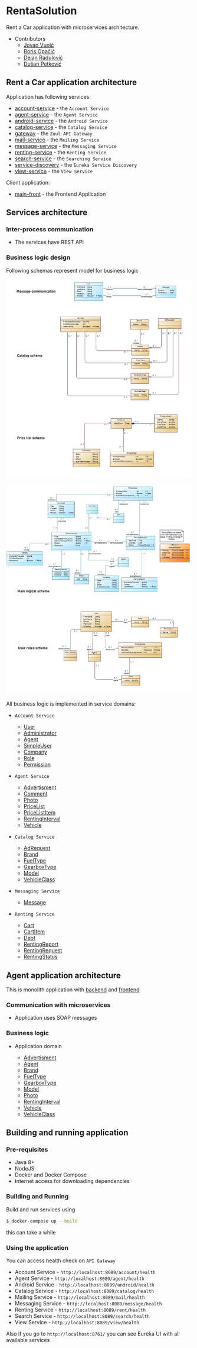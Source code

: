 # RentaSolution

Rent a Car application with microservices architecture.

* Contributors
  * [Jovan Vunić](https://github.com/vunicjovan)
  * [Boris Opačić](https://github.com/borisop)
  * [Dejan Radulović](https://github.com/radulovicd)
  * [Dušan Petković](https://github.com/petkalitis)

## Rent a Car application architecture

Application has following services:

* [account-service](https://github.com/vunicjovan/xws/tree/master/account-service) - the ```Account Service```
* [agent-service](https://github.com/vunicjovan/xws/tree/master/agent-service) - the ```Agent Service```
* [android-service](https://github.com/vunicjovan/xws/tree/master/android-service) - the ```Android Service```
* [catalog-service](https://github.com/vunicjovan/xws/tree/master/catalog-service) - the ```Catalog Service```
* [gateway](https://github.com/vunicjovan/xws/tree/master/gateway) - the ```Zuul API Gateway``` 
* [mail-service](https://github.com/vunicjovan/xws/tree/master/mail-service) - the ```Mailing Service```
* [message-service](https://github.com/vunicjovan/xws/tree/master/message-service) - the ```Messaging Service```
* [renting-service](https://github.com/vunicjovan/xws/tree/master/renting-service) - the ```Renting Service```
* [search-service](https://github.com/vunicjovan/xws/tree/master/search-service) - the ```Searching Service```
* [service-discovery](https://github.com/vunicjovan/xws/tree/master/service-discovery) - the ```Eureka Service Discovery```
* [view-service](https://github.com/vunicjovan/xws/tree/master/view-service) - the ```View Service```

Client application: 

* [main-front](https://github.com/vunicjovan/xws/tree/master/frontend/main-front) - the Frontend Application

## Services architecture

### Inter-process communication

* The services have REST API

### Business logic design

Following schemas represent model for business logic

![Image of first diagram](https://github.com/vunicjovan/xws/blob/master/class-diagrams/diagrams1.jpg)

![Image of second diagram](https://github.com/vunicjovan/xws/blob/master/class-diagrams/diagrams2.jpg)

All business logic is implemented in service domains:

* ```Account Service```
  
  * [User](https://github.com/vunicjovan/xws/blob/master/account-service/src/main/java/com/uns/ftn/accountservice/domain/User.java)
  * [Administrator](https://github.com/vunicjovan/xws/blob/master/account-service/src/main/java/com/uns/ftn/accountservice/domain/Administrator.java)
  * [Agent](https://github.com/vunicjovan/xws/blob/master/account-service/src/main/java/com/uns/ftn/accountservice/domain/Agent.java)
  * [SimpleUser](https://github.com/vunicjovan/xws/blob/master/account-service/src/main/java/com/uns/ftn/accountservice/domain/SimpleUser.java)
  * [Company](https://github.com/vunicjovan/xws/blob/master/account-service/src/main/java/com/uns/ftn/accountservice/domain/Company.java)
  * [Role](https://github.com/vunicjovan/xws/blob/master/account-service/src/main/java/com/uns/ftn/accountservice/domain/Role.java)
  * [Permission](https://github.com/vunicjovan/xws/blob/master/account-service/src/main/java/com/uns/ftn/accountservice/domain/Permission.java)
  
* ```Agent Service```

  * [Advertisment](https://github.com/vunicjovan/xws/blob/master/agent-service/src/main/java/com/uns/ftn/agentservice/domain/Advertisement.java)
  * [Comment](https://github.com/vunicjovan/xws/blob/master/agent-service/src/main/java/com/uns/ftn/agentservice/domain/Comment.java)
  * [Photo](https://github.com/vunicjovan/xws/blob/master/agent-service/src/main/java/com/uns/ftn/agentservice/domain/Photo.java)
  * [PriceList](https://github.com/vunicjovan/xws/blob/master/agent-service/src/main/java/com/uns/ftn/agentservice/domain/PriceList.java)
  * [PriceListItem](https://github.com/vunicjovan/xws/blob/master/agent-service/src/main/java/com/uns/ftn/agentservice/domain/PriceListItem.java)
  * [RentingInterval](https://github.com/vunicjovan/xws/blob/master/agent-service/src/main/java/com/uns/ftn/agentservice/domain/RentingInterval.java)
  * [Vehicle](https://github.com/vunicjovan/xws/blob/master/agent-service/src/main/java/com/uns/ftn/agentservice/domain/Vehicle.java)
  
* ```Catalog Service``` 
  
  * [AdRequest](https://github.com/vunicjovan/xws/tree/master/catalog-service/src/main/java/com/uns/ftn/catalogservice/domain)
  * [Brand](https://github.com/vunicjovan/xws/blob/master/catalog-service/src/main/java/com/uns/ftn/catalogservice/domain/Brand.java)
  * [FuelType](https://github.com/vunicjovan/xws/blob/master/catalog-service/src/main/java/com/uns/ftn/catalogservice/domain/FuelType.java)
  * [GearboxType](https://github.com/vunicjovan/xws/blob/master/catalog-service/src/main/java/com/uns/ftn/catalogservice/domain/GearboxType.java)
  * [Model](https://github.com/vunicjovan/xws/blob/master/catalog-service/src/main/java/com/uns/ftn/catalogservice/domain/Model.java)
  * [VehicleClass](https://github.com/vunicjovan/xws/blob/master/catalog-service/src/main/java/com/uns/ftn/catalogservice/domain/VehicleClass.java)
  
* ```Messaging Service```

  * [Message](https://github.com/vunicjovan/xws/blob/master/message-service/src/main/java/com/uns/ftn/messageservice/domain/Message.java)
  
* ```Renting Service```

  * [Cart](https://github.com/vunicjovan/xws/blob/master/renting-service/src/main/java/com/uns/ftn/rentingservice/domain/Cart.java)
  * [CartItem](https://github.com/vunicjovan/xws/blob/master/renting-service/src/main/java/com/uns/ftn/rentingservice/domain/CartItem.java)
  * [Debt](https://github.com/vunicjovan/xws/blob/master/renting-service/src/main/java/com/uns/ftn/rentingservice/domain/Debt.java)
  * [RentingReport](https://github.com/vunicjovan/xws/blob/master/renting-service/src/main/java/com/uns/ftn/rentingservice/domain/RentingReport.java)
  * [RentingRequest](https://github.com/vunicjovan/xws/blob/master/renting-service/src/main/java/com/uns/ftn/rentingservice/domain/RentingRequest.java)
  * [RentingStatus](https://github.com/vunicjovan/xws/blob/master/renting-service/src/main/java/com/uns/ftn/rentingservice/domain/RequestStatus.java)
  

## Agent application architecture

This is monolith application with [backend](https://github.com/vunicjovan/xws/tree/master/agent) and [frontend](https://github.com/vunicjovan/xws/tree/master/frontend/agent-front)

### Communication with microservices

* Application uses SOAP messages

### Business logic

* Application domain

  * [Advertisment](https://github.com/vunicjovan/xws/blob/master/agent/src/main/java/com/uns/ftn/agent/domain/Advertisement.java)
  * [Agent](https://github.com/vunicjovan/xws/blob/master/agent/src/main/java/com/uns/ftn/agent/domain/Agent.java)
  * [Brand](https://github.com/vunicjovan/xws/blob/master/agent/src/main/java/com/uns/ftn/agent/domain/Brand.java)
  * [FuelType](https://github.com/vunicjovan/xws/blob/master/agent/src/main/java/com/uns/ftn/agent/domain/FuelType.java)
  * [GearboxType](https://github.com/vunicjovan/xws/blob/master/agent/src/main/java/com/uns/ftn/agent/domain/GearboxType.java)
  * [Model](https://github.com/vunicjovan/xws/blob/master/agent/src/main/java/com/uns/ftn/agent/domain/Model.java)
  * [Photo](https://github.com/vunicjovan/xws/blob/master/agent/src/main/java/com/uns/ftn/agent/domain/Photo.java)
  * [RentingInterval](https://github.com/vunicjovan/xws/blob/master/agent/src/main/java/com/uns/ftn/agent/domain/RentingInterval.java)
  * [Vehicle](https://github.com/vunicjovan/xws/blob/master/agent/src/main/java/com/uns/ftn/agent/domain/Vehicle.java)
  * [VehicleClass](https://github.com/vunicjovan/xws/blob/master/agent/src/main/java/com/uns/ftn/agent/domain/VehicleClass.java)
  
## Building and running application

### Pre-requisites

* Java 8+
* NodeJS
* Docker and Docker Compose
* Internet access for downloading dependencies

### Building and Running

Build and run services using

```bash
$ docker-compose up --build
```

this can take a while

### Using the application

You can access health check on ```API Gateway```

* Account Service - ```http://localhost:8089/account/health```
* Agent Service - ```http://localhost:8089/agent/health```
* Android Service - ```http://localhost:8089/android/health```
* Catalog Service - ```http://localhost:8089/catalog/health```
* Mailing Service - ```http://localhost:8089/mail/health```
* Messaging Service - ```http://localhost:8089/message/health```
* Renting Service - ```http://localhost:8089/rent/health```
* Search Service - ```http://localhost:8089/search/health```
* View Service - ```http://localhost:8089/view/health```

Also if you go to ```http://localhost:8761/``` you can see Eureka UI with all available services
